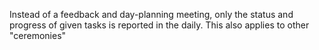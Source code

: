 Instead of a feedback and day-planning meeting, only the status and progress of given tasks is reported in the daily.
This also applies to other "ceremonies"